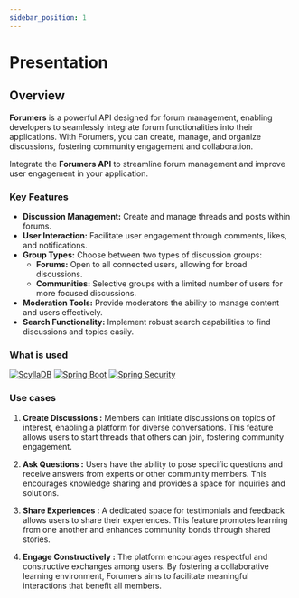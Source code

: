 ```yaml
---
sidebar_position: 1
---
```


# Presentation

## Overview

**Forumers** is a powerful API designed for forum management, enabling developers to seamlessly integrate forum functionalities into their applications. With Forumers, you can create, manage, and organize discussions, fostering community engagement and collaboration.

Integrate the **Forumers API** to streamline forum management and improve user engagement in your application.

### Key Features

- **Discussion Management:** Create and manage threads and posts within forums.
- **User Interaction:** Facilitate user engagement through comments, likes, and notifications.
- **Group Types:** Choose between two types of discussion groups:
  - **Forums:** Open to all connected users, allowing for broad discussions.
  - **Communities:** Selective groups with a limited number of users for more focused discussions.
- **Moderation Tools:** Provide moderators the ability to manage content and users effectively.
- **Search Functionality:** Implement robust search capabilities to find discussions and topics easily.

### What is used

[![ScyllaDB](https://img.shields.io/badge/ScyllaDB-v4.0-blue.svg?logo=scylladb)](https://scylladb.com/download/)
[![Spring Boot](https://img.shields.io/badge/Spring%20Boot-v2.5-green.svg?logo=spring)](https://spring.io/projects/spring-boot)
[![Spring Security](https://img.shields.io/badge/Spring%20Security-v5.0-forest.svg?logo=springsecurity)](https://spring.io/projects/spring-security)

### Use cases

1. **Create Discussions :**
Members can initiate discussions on topics of interest, enabling a platform for diverse conversations. This feature allows users to start threads that others can join, fostering community engagement.

2. **Ask Questions :**
Users have the ability to pose specific questions and receive answers from experts or other community members. This encourages knowledge sharing and provides a space for inquiries and solutions.

3. **Share Experiences :**
A dedicated space for testimonials and feedback allows users to share their experiences. This feature promotes learning from one another and enhances community bonds through shared stories.

4. **Engage Constructively :**
The platform encourages respectful and constructive exchanges among users. By fostering a collaborative learning environment, Forumers aims to facilitate meaningful interactions that benefit all members.
